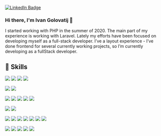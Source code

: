
[![LinkedIn Badge](https://img.shields.io/badge/LinkedIn-Profile-informational?style=flat&logo=linkedin&logoColor=white&color=0D76A8)](https://www.linkedin.com/in/ivan-golovatij/)

### Hi there, I'm Ivan Golovatij 👋

I started working with PHP in the summer of 2020. The main part of my experience is working with Laravel. Lately my efforts have been focused on developing myself as a full-stack developer. I’ve a layout experience - I’ve done frontend for several currently working projects, so I’m currently developing as a fullStack developer.

## 💼 Skills

![](https://img.shields.io/badge/Code-PHP-informational?style=plastic&logo=PHP&logoColor=white&color=777BB4)
![](https://img.shields.io/badge/Code-Laravel-informational?style=plastic&logo=Laravel&logoColor=white&color=FF2D20)
![](https://img.shields.io/badge/Code-OOP-informational?style=plastic&logo=PHP&logoColor=white&color=777BB4)
![](https://img.shields.io/badge/DBMS-MySQL-informational?style=plastic&logo=MySQL&logoColor=white&color=4479A1)

![](https://img.shields.io/badge/Code-JavaScript-informational?style=plastic&logo=JavaScript&logoColor=white&color=F7DF1E)
![](https://img.shields.io/badge/Code-JQuery-informational?style=plastic&logo=JQuery&logoColor=white&color=0769AD)

![](https://img.shields.io/badge/Code-HTML5-informational?style=plastic&logo=HTML5&logoColor=white&color=E34F26)
![](https://img.shields.io/badge/Styles-CSS3-informational?style=plastic&logo=CSS3&logoColor=white&color=1572B6)
![](https://img.shields.io/badge/Styles-SASS-informational?style=plastic&logo=SASS&logoColor=white&color=CC6699)
![](https://img.shields.io/badge/Styles-Bootstrap-informational?style=plastic&logo=Bootstrap&logoColor=white&color=7952B3)
![](https://img.shields.io/badge/Styles-BEM-informational?style=plastic&logo=BEM&logoColor=white&color=000000)

![](https://img.shields.io/badge/VCS-Git-informational?style=plastic&logo=Git&logoColor=white&color=F05032)
![](https://img.shields.io/badge/OS-Ubuntu-informational?style=plastic&logo=Ubuntu&logoColor=white&color=E95420)

![](https://img.shields.io/badge/Tools-Docker-informational?style=plastic&logo=Docker&logoColor=white&color=2496ED)
![](https://img.shields.io/badge/Tools-Vagrant-informational?style=plastic&logo=Vagrant&logoColor=white&color=1868F2)
![](https://img.shields.io/badge/Tools-Composer-informational?style=plastic&logo=Composer&logoColor=white&color=885630)
![](https://img.shields.io/badge/Tools-Postman-informational?style=plastic&logo=Postman&logoColor=white&color=FF6C37)
![](https://img.shields.io/badge/Tools-NPM-informational?style=plastic&logo=Npm&logoColor=white&color=CB3837)
![](https://img.shields.io/badge/Tools-Webpack-informational?style=plastic&logo=Webpack&logoColor=white&color=8DD6F9)
![](https://img.shields.io/badge/Tools-Vite-informational?style=plastic&logo=Vite&logoColor=white&color=646CFF)

![](https://img.shields.io/badge/Tools-Github-informational?style=plastic&logo=Github&logoColor=white&color=181717)
![](https://img.shields.io/badge/Tools-GitLab-informational?style=plastic&logo=GitLab&logoColor=white&color=FC6D26)
![](https://img.shields.io/badge/Tools-Bitbucket-informational?style=plastic&logo=BitBucket&logoColor=white&color=0052CC)
![](https://img.shields.io/badge/Tools-Jira-informational?style=plastic&logo=Jira&logoColor=white&color=0052CC)
![](https://img.shields.io/badge/Tools-Slack-informational?style=plastic&logo=Slack&logoColor=white&color=4A154B)




<!--
**nexusRepositories/nexusRepositories** is a ✨ _special_ ✨ repository because its `README.md` (this file) appears on your GitHub profile.

Here are some ideas to get you started:

- 🔭 I’m currently working on ...
- 🌱 I’m currently learning ...
- 👯 I’m looking to collaborate on ...
- 🤔 I’m looking for help with ...
- 💬 Ask me about ...
- 📫 How to reach me: ...
- 😄 Pronouns: ...
- ⚡ Fun fact: ...
-->
